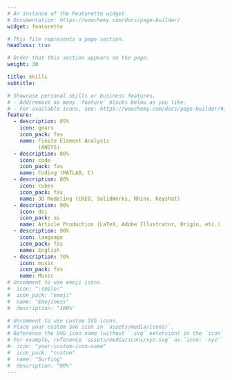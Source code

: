 ```yaml
---
# An instance of the Featurette widget.
# Documentation: https://wowchemy.com/docs/page-builder/
widget: featurette

# This file represents a page section.
headless: true

# Order that this section appears on the page.
weight: 30

title: Skills
subtitle:

# Showcase personal skills or business features.
# - Add/remove as many `feature` blocks below as you like.
# - For available icons, see: https://wowchemy.com/docs/page-builder/#icons
feature:
  - description: 85%
    icon: gears
    icon_pack: fas
    name: Finite Element Analysis
          (ANSYS)
  - description: 80%
    icon: code
    icon_pack: fas
    name: Coding (MATLAB, C)
  - description: 80%
    icon: cubes
    icon_pack: fas
    name: 3D Modeling (CREO, SolidWorks, Rhino, Keyshot)
  - description: 90%
    icon: doi
    icon_pack: ai
    name: Article Production (LaTeX, Adobe Illustrator, Origin, etc.)
  - description: 90%
    icon: language
    icon_pack: fas
    name: English
  - description: 70%
    icon: music
    icon_pack: fas
    name: Music
# Uncomment to use emoji icons.
#- icon: ":smile:"
#  icon_pack: "emoji"
#  name: "Emojiness"
#  description: "100%"

# Uncomment to use custom SVG icons.
# Place your custom SVG icon in `assets/media/icons/`.
# Reference the SVG icon name (without `.svg` extension) in the `icon` field.
# For example, reference `assets/media/icons/xyz.svg` as `icon: 'xyz'`
#- icon: "your-custom-icon-name"
#  icon_pack: "custom"
#  name: "Surfing"
#  description: "90%"
---
```

